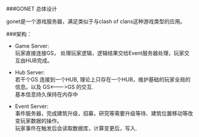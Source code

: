 ###GONET 总体设计

gonet是一个游戏服务器，满足类似于与clash of clans这种游戏类型的应用。

###架构：

* Game Server:  
玩家直接连接GS， 处理玩家逻辑，逻辑结果交给Event服务器处理，玩家交互由HUB完成。
  
* Hub Server:  
若干个GS 连接到一个HUB, 理论上只存在一个HUB，维护基础的玩家全局的信息。以及 GS<--->GS 的交互.  
基本信息持久保持在内存中   
    
* Event Server:  
事件服务器，完成建筑升级，招募，研究等需要升级等待、建筑位置移动等改变玩家数据的操作。    
玩家事件在触发后会读取数据库，计算变更后，写入.
